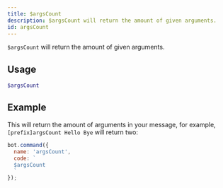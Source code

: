 ```yaml
---
title: $argsCount 
description: $argsCount will return the amount of given arguments.
id: argsCount
---
```



`$argsCount` will return the amount of given arguments.

## Usage

```php
$argsCount
```

## Example

This will return the amount of arguments in your message, for example, `[prefix]argsCount Hello Bye` will return two:

```javascript
bot.command({
  name: 'argsCount',
  code: `
  $argsCount
  `
});
```
